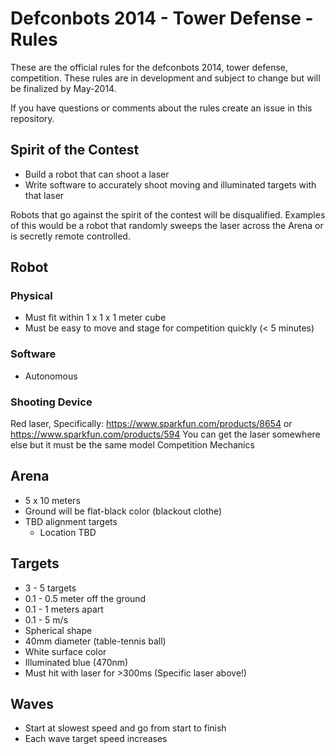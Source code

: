 # Defconbots 2014 - Tower Defense - Rules

These are the official rules for the defconbots 2014, tower defense, competition. These rules are in development and subject to change but will be finalized by May-2014.

If you have questions or comments about the rules create an issue in this repository.

## Spirit of the Contest

 * Build a robot that can shoot a laser
 * Write software to accurately shoot moving and illuminated targets with that laser

Robots that go against the spirit of the contest will be disqualified. Examples of this would be a robot that randomly sweeps the laser across the Arena or is secretly remote controlled.

## Robot

### Physical

 * Must fit within 1 x 1 x 1 meter cube
 * Must be easy to move and stage for competition quickly (< 5 minutes)

### Software

 * Autonomous

### Shooting Device

Red laser, Specifically: https://www.sparkfun.com/products/8654 or https://www.sparkfun.com/products/594
You can get the laser somewhere else but it must be the same model
Competition Mechanics

## Arena
 
 * 5 x 10 meters
 * Ground will be flat-black color (blackout clothe)
 * TBD alignment targets
   * Location TBD

## Targets

 * 3 - 5 targets
 * 0.1 - 0.5 meter off the ground
 * 0.1 - 1 meters apart
 * 0.1 - 5 m/s
 * Spherical shape
 * 40mm diameter (table-tennis ball)
 * White surface color
 * Illuminated blue (470nm)
 *  Must hit with laser for >300ms (Specific laser above!)

## Waves

 * Start at slowest speed and go from start to finish
 * Each wave target speed increases
